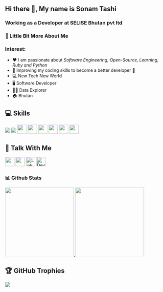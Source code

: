 ## Hi there 👋, My name is Sonam Tashi

### Working as a Developer at SELISE Bhutan pvt ltd


### 💫 Little Bit More About Me

### Interest:
- ❤️ I am passionate about *Software Engineering, Open-Source, Learning, Ruby and Python*
- 🤩 Improving my coding skills to become a better developer 🤩
- 💻 New Tech New World
- 🖥 Software Developer
- 👨‍🏫 Data Explorer
- 🏠 Bhutan
 

## 💻 Skills
<p>
<img src="https://img.shields.io/badge/ruby-3670A0?style=for-the-badge&logo=ruby&logoColor=ffdd54" style="margin-bottom: 4px; height=30px">
<img src="https://img.shields.io/badge/rails-3670A0?style=for-the-badge&logo=rails&logoColor=ffdd54" style="margin-bottom: 4px; height=30px">
<img src="https://img.shields.io/badge/python-3670A0?style=for-the-badge&logo=python&logoColor=ffdd54" style="margin-bottom: 4px;" height="30px">
<img src="https://img.shields.io/badge/javascript-%23323330.svg?style=for-the-badge&logo=javascript&logoColor=%23F7DF1E" style="margin-bottom: 4px;" height="30px">
<img src="https://img.shields.io/badge/html5-%23E34F26.svg?style=for-the-badge&logo=html5&logoColor=white" style="margin-bottom: 4px;" height="30px">
<img src="https://img.shields.io/badge/css3-%231572B6.svg?style=for-the-badge&logo=css3&logoColor=white" style="margin-bottom: 4px;" height="30px">
<img src="https://img.shields.io/badge/flask-%23000.svg?style=for-the-badge&logo=flask&logoColor=white" style="margin-bottom: 4px;" height="30px">
<img src="https://img.shields.io/badge/git-%23F05033.svg?style=for-the-badge&logo=git&logoColor=white" style="margin-bottom: 4px;" height="30px">
</p>

## 👥 Talk With Me
<p>
<a href="https://www.instagram.com/sonam_taa"><img src="https://img.shields.io/badge/Instagram-%23E4405F.svg?style=for-the-badge&logo=Instagram&logoColor=white" style="margin-bottom: 4px;" height="30px" target="_blank"></a>
<a href="https://twitter.com/tashist515"><img src="https://img.shields.io/badge/Twitter-%23E4405F.svg?style=for-the-badge&logo=Twitter&logoColor=blue" style="margin-bottom: 4px;" height="30px" target="_blank"></a>
<a href="https://www.linkedin.com/in/sonamtaa/"><img alt="LinkedIn" src="https://img.shields.io/badge/linkedin-%230077B5.svg?&style=for-the-badge&logo=linkedin&logoColor=white" style="margin-bottom: 4px;" height="30px" target="_blank" /></a>
<a href="https://dev.to/daviducolo"><img alt="Dev.to" src="https://img.shields.io/badge/dev.to-0A0A0A?style=for-the-badge&logo=dev.to&logoColor=white" style="margin-bottom: 4px;" height="30px" target="_blank" /></a> 
</p>


### 📊 Github Stats
<a href="https://github.com/sonamtaa">
  <img height="225" src="https://github-readme-stats.vercel.app/api?username=sonamtaa&show_icons=true&theme=dark&include_all_commits=true&count_private=true"/>
  <img height="225" src="https://github-readme-stats.vercel.app/api/top-langs/?username=sonamtaa&theme=dark"/>
</a>
 
 ## 🏆 GitHub Trophies
<p><img src="https://github-profile-trophy.vercel.app/?username=sonamtaa">
</p>
